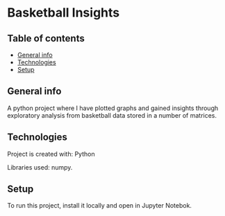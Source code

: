 # Basketball Insights


## Table of contents
* [General info](#general-info)
* [Technologies](#technologies)
* [Setup](#setup)

## General info
A python project where I have plotted graphs and gained insights through exploratory analysis from basketball data stored in a number of matrices.
	
## Technologies
Project is created with: Python

Libraries used: numpy.
	
## Setup
To run this project, install it locally and open in Jupyter Notebok.
